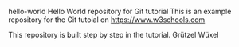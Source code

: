  hello-world
Hello World repository for Git tutorial
This is an example repository for the Git tutoial on https://www.w3schools.com

This repository is built step by step in the tutorial.
Grützel Wüxel
